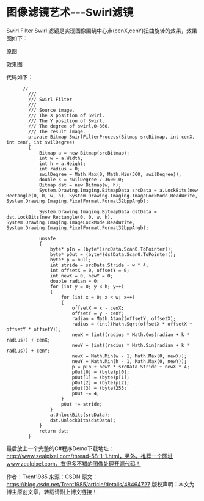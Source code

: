 # 图像滤镜艺术---Swirl滤镜


  Swirl Filter
Swirl 滤镜是实现图像围绕中心点(cenX,cenY)扭曲旋转的效果，效果图如下：


原图



效果图

代码如下：

          //
            ///
            /// Swirl Filter
            ///
            /// Source image.
            /// The X position of Swirl.
            /// The Y position of Swirl.
            /// The degree of swirl,0-360.
            /// The result image.
            private Bitmap SwirlFilterProcess(Bitmap srcBitmap, int cenX, int cenY, int swilDegree)
            {
                Bitmap a = new Bitmap(srcBitmap);
                int w = a.Width;
                int h = a.Height;
                int radius = 0;
                swilDegree = Math.Max(0, Math.Min(360, swilDegree));
                double k = swilDegree / 3600.0;
                Bitmap dst = new Bitmap(w, h);
                System.Drawing.Imaging.BitmapData srcData = a.LockBits(new Rectangle(0, 0, w, h), System.Drawing.Imaging.ImageLockMode.ReadWrite, System.Drawing.Imaging.PixelFormat.Format32bppArgb);
    
                System.Drawing.Imaging.BitmapData dstData = dst.LockBits(new Rectangle(0, 0, w, h), System.Drawing.Imaging.ImageLockMode.ReadWrite, System.Drawing.Imaging.PixelFormat.Format32bppArgb);
    
                unsafe
                {
                    byte* pIn = (byte*)srcData.Scan0.ToPointer();
                    byte* pOut = (byte*)dstData.Scan0.ToPointer();
                    byte* p = null;
                    int stride = srcData.Stride - w * 4;
                    int offsetX = 0, offsetY = 0;
                    int newX = 0, newY = 0;
                    double radian = 0;
                    for (int y = 0; y < h; y++)
                    {
                        for (int x = 0; x < w; x++)
                        {
                            offsetX = x - cenX;
                            offsetY = y - cenY;
                            radian = Math.Atan2(offsetY, offsetX);
                            radius = (int)(Math.Sqrt(offsetX * offsetX + offsetY * offsetY));
                            newX = (int)(radius * Math.Cos(radian + k * radius)) + cenX;
                            newY = (int)(radius * Math.Sin(radian + k * radius)) + cenY;
                            newX = Math.Min(w - 1, Math.Max(0, newX));
                            newY = Math.Min(h - 1, Math.Max(0, newY));
                            p = pIn + newY * srcData.Stride + newX * 4;
                            pOut[0] = (byte)p[0];
                            pOut[1] = (byte)p[1];
                            pOut[2] = (byte)p[2];
                            pOut[3] = (byte)255;                     
                            pOut += 4;
                        }
                        pOut += stride;
                    }
                    a.UnlockBits(srcData);
                    dst.UnlockBits(dstData);
                }
                return dst;
            }



最后放上一个完整的C#程序Demo下载地址：http://www.zealpixel.com/thread-58-1-1.html，另外，推荐一个网址www.zealpixel.com，有很多不错的图像处理开源代码！

作者：Trent1985 
来源：CSDN 
原文：https://blog.csdn.net/Trent1985/article/details/48464727 
版权声明：本文为博主原创文章，转载请附上博文链接！
